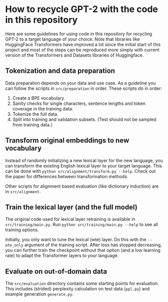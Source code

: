 # How to recycle GPT-2 with the code in this repository

Here are some guidelines for using code in this repository for recycling GPT-2 to a target language of your choice. Note that libraries like HuggingFace Transformers have improved a lot since the initial start of this project and most of the steps can be reproduced more simply with current version of the Transformers and Datasets libraries of Huggingface.

## Tokenization and data preparation

Data preparation depends on your data and use case. As a guideline you can follow the scripts in `src/preparation` in order. These scripts do in order:

 1. Create a BPE vocabulary.
 2. Sanity checks for single characters, sentence lengths and token coverage in the training data.
 3. Tokenize the full data.
 4. Split into training and validation subsets. (Test should not be sampled from training data.)

## Transform original embeddings to new vocabulary

Instead of randomly initializing a new lexical layer for the new language, you can transform the existing English lexical layer to your target language. This can be done with `python src/alignment/transform.py --help`. Check out the paper for differences between transformation methods.

Other scripts for alignment based evaluation (like dictionary induction) are in `src/alignment`.

## Train the lexical layer (and the full model)

The original code used for lexical layer retraining is available in `src/training/main.py`. Run `python src/training/main.py --help` to see all training options.

Initially, you only want to tune the lexical (wte) layer. Do this with the `--wte_only` argument of the training script. After loss has stopped decreasing, you can further train the checkpoint without that option (and a low learning rate) to adapt the Transformer layers to your language.

## Evaluate on out-of-domain data
The `src/evaluation` directory contains some starting points for evaluation. This includes (strided) perplexity calculation on test data (`ppl.py`) and example generation `generate.py`.
